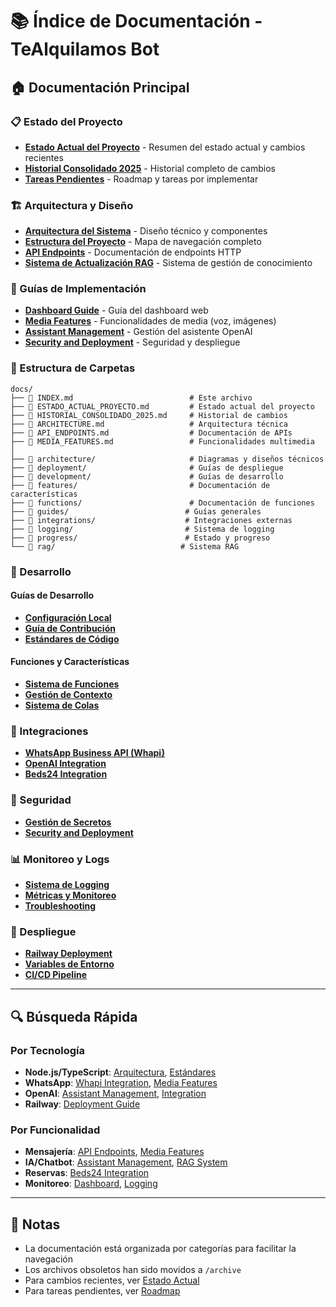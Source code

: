 # 📚 Índice de Documentación - TeAlquilamos Bot

## 🏠 Documentación Principal

### 📋 Estado del Proyecto
- [**Estado Actual del Proyecto**](./ESTADO_ACTUAL_PROYECTO.md) - Resumen del estado actual y cambios recientes
- [**Historial Consolidado 2025**](./HISTORIAL_CONSOLIDADO_2025.md) - Historial completo de cambios
- [**Tareas Pendientes**](./progress/TAREAS_PENDIENTES.md) - Roadmap y tareas por implementar

### 🏗️ Arquitectura y Diseño
- [**Arquitectura del Sistema**](./ARCHITECTURE.md) - Diseño técnico y componentes
- [**Estructura del Proyecto**](./architecture/PROJECT_STRUCTURE.md) - Mapa de navegación completo
- [**API Endpoints**](./API_ENDPOINTS.md) - Documentación de endpoints HTTP
- [**Sistema de Actualización RAG**](./SISTEMA_ACTUALIZACION_RAG.md) - Sistema de gestión de conocimiento

### 🚀 Guías de Implementación
- [**Dashboard Guide**](./DASHBOARD_GUIDE.md) - Guía del dashboard web
- [**Media Features**](./MEDIA_FEATURES.md) - Funcionalidades de media (voz, imágenes)
- [**Assistant Management**](./ASSISTANT_MANAGEMENT.md) - Gestión del asistente OpenAI
- [**Security and Deployment**](./SECURITY_AND_DEPLOYMENT.md) - Seguridad y despliegue

### 📁 Estructura de Carpetas

```
docs/
├── 📄 INDEX.md                          # Este archivo
├── 📄 ESTADO_ACTUAL_PROYECTO.md         # Estado actual del proyecto
├── 📄 HISTORIAL_CONSOLIDADO_2025.md     # Historial de cambios
├── 📄 ARCHITECTURE.md                   # Arquitectura técnica
├── 📄 API_ENDPOINTS.md                  # Documentación de APIs
├── 📄 MEDIA_FEATURES.md                 # Funcionalidades multimedia
│
├── 📁 architecture/                     # Diagramas y diseños técnicos
├── 📁 deployment/                       # Guías de despliegue
├── 📁 development/                      # Guías de desarrollo
├── 📁 features/                         # Documentación de características
├── 📁 functions/                        # Documentación de funciones
├── 📁 guides/                          # Guías generales
├── 📁 integrations/                    # Integraciones externas
├── 📁 logging/                         # Sistema de logging
├── 📁 progress/                        # Estado y progreso
└── 📁 rag/                            # Sistema RAG
```

### 🔧 Desarrollo

#### Guías de Desarrollo
- [**Configuración Local**](./development/LOCAL_SETUP.md)
- [**Guía de Contribución**](./development/CONTRIBUTING.md)
- [**Estándares de Código**](./development/CODE_STANDARDS.md)

#### Funciones y Características
- [**Sistema de Funciones**](./functions/FUNCTION_SYSTEM.md)
- [**Gestión de Contexto**](./functions/CONTEXT_MANAGEMENT.md)
- [**Sistema de Colas**](./features/QUEUE_SYSTEM.md)

### 🔌 Integraciones

- [**WhatsApp Business API (Whapi)**](./integrations/WHAPI.md)
- [**OpenAI Integration**](./integrations/OPENAI.md)
- [**Beds24 Integration**](./integrations/BEDS24.md)

### 🔐 Seguridad

- [**Gestión de Secretos**](./security/SECRETS_MANAGEMENT_GUIDE.md)
- [**Security and Deployment**](./SECURITY_AND_DEPLOYMENT.md)

### 📊 Monitoreo y Logs

- [**Sistema de Logging**](./logging/LOGGING_SYSTEM.md)
- [**Métricas y Monitoreo**](./logging/METRICS.md)
- [**Troubleshooting**](./guides/TROUBLESHOOTING.md)

### 🚀 Despliegue

- [**Railway Deployment**](./deployment/RAILWAY.md)
- [**Variables de Entorno**](./deployment/ENVIRONMENT_VARIABLES.md)
- [**CI/CD Pipeline**](./deployment/CI_CD.md)

---

## 🔍 Búsqueda Rápida

### Por Tecnología
- **Node.js/TypeScript**: [Arquitectura](./ARCHITECTURE.md), [Estándares](./development/CODE_STANDARDS.md)
- **WhatsApp**: [Whapi Integration](./integrations/WHAPI.md), [Media Features](./MEDIA_FEATURES.md)
- **OpenAI**: [Assistant Management](./ASSISTANT_MANAGEMENT.md), [Integration](./integrations/OPENAI.md)
- **Railway**: [Deployment Guide](./deployment/RAILWAY.md)

### Por Funcionalidad
- **Mensajería**: [API Endpoints](./API_ENDPOINTS.md), [Media Features](./MEDIA_FEATURES.md)
- **IA/Chatbot**: [Assistant Management](./ASSISTANT_MANAGEMENT.md), [RAG System](./SISTEMA_ACTUALIZACION_RAG.md)
- **Reservas**: [Beds24 Integration](./integrations/BEDS24.md)
- **Monitoreo**: [Dashboard](./DASHBOARD_GUIDE.md), [Logging](./logging/LOGGING_SYSTEM.md)

---

## 📝 Notas

- La documentación está organizada por categorías para facilitar la navegación
- Los archivos obsoletos han sido movidos a `/archive`
- Para cambios recientes, ver [Estado Actual](./ESTADO_ACTUAL_PROYECTO.md)
- Para tareas pendientes, ver [Roadmap](./progress/TAREAS_PENDIENTES.md)